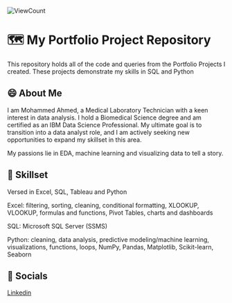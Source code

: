 ![ViewCount](https://views.whatilearened.today/views/github/Moahmed01/IBM-Data-Science-Professional-Certification.svg?cache=remove)
# 🗺 My Portfolio Project Repository
This repository holds all of the code and queries from the Portfolio Projects I created. These projects demonstrate my skills in SQL and Python


## 😄 About Me

I am Mohammed Ahmed, a Medical Laboratory Technician with a keen interest in data analysis. I hold a Biomedical Science degree and am certified as an IBM Data Science Professional. My ultimate goal is to transition into a data analyst role, and I am actively seeking new opportunities to expand my skillset in this area.

My passions lie in EDA, machine learning and visualizing data to tell a story.





## 🧰 Skillset

Versed in Excel, SQL, Tableau and Python

Excel: filtering, sorting, cleaning, conditional formatting, XLOOKUP, VLOOKUP, formulas and functions, Pivot Tables, charts and dashboards

SQL: Microsoft SQL Server (SSMS)

Python: cleaning, data analysis, predictive modeling/machine learning, visualizations, functions, loops, NumPy, Pandas, Matplotlib, Scikit-learn, Seaborn




## 📍 Socials

[Linkedin](www.linkedin.com/in/moh-ahmed1)

